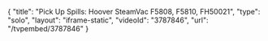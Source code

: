 {
    "title": "Pick Up Spills: Hoover SteamVac F5808, F5810, FH50021",
    "type": "solo",
    "layout": "iframe-static",
    "videoId": "3787846",
    "url": "\/tvpembed\/3787846"
}